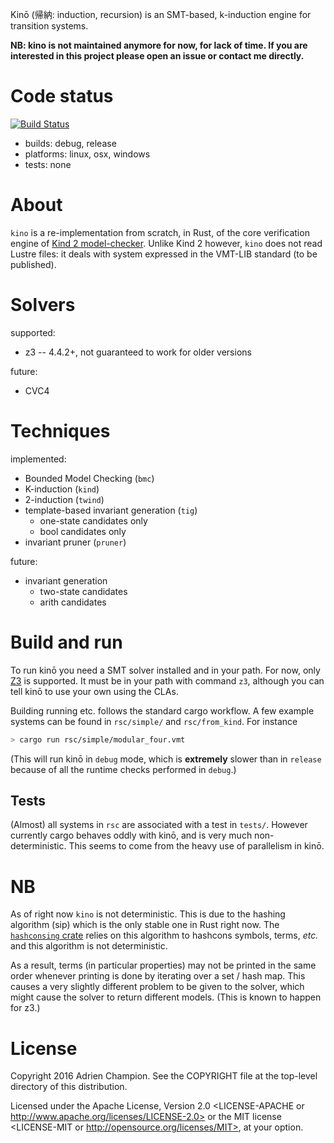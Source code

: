 Kinō (帰納: induction, recursion) is an SMT-based, k-induction engine for transition systems.

**NB: kino is not maintained anymore for now, for lack of time. If you are interested in this project please open an issue or contact me directly.**

# Code status

[![Build Status](https://travis-ci.org/kino-mc/kino.svg?branch=master)](https://travis-ci.org/kino-mc/kino)

- builds: debug, release
- platforms: linux, osx, windows
- tests: none

# About

`kino` is a re-implementation from scratch, in Rust, of the core verification
engine of [Kind 2 model-checker](https://kind2-mc.github.io/kind2/). Unlike
Kind 2 however, `kino` does not read Lustre files: it deals with system
expressed in the VMT-LIB standard (to be published).

# Solvers

supported:

- z3 -- 4.4.2+, not guaranteed to work for older versions

future:

- CVC4

# Techniques

implemented:

- Bounded Model Checking (`bmc`)
- K-induction (`kind`)
- 2-induction (`twind`)
- template-based invariant generation (`tig`)
    - one-state candidates only
    - bool candidates only
- invariant pruner (`pruner`)

future:

- invariant generation
    - two-state candidates
    - arith candidates

# Build and run

To run kinō you need a SMT solver installed and in your path. For now, only
[Z3][z3] is supported. It must be in your path with command `z3`, although you
can tell kinō to use your own using the CLAs.

Building running etc. follows the standard cargo workflow. A few example
systems can be found in `rsc/simple/` and `rsc/from_kind`. For instance

```bash
> cargo run rsc/simple/modular_four.vmt
```

(This will run kinō in `debug` mode, which is **extremely** slower than in
`release` because of all the runtime checks performed in `debug`.)

## Tests

(Almost) all systems in `rsc` are associated with a test in `tests/`. However
currently cargo behaves oddly with kinō, and is very much non-deterministic.
This seems to come from the heavy use of parallelism in kinō.

# NB

As of right now `kino` is not deterministic. This is due to the hashing
algorithm (sip) which is the only stable one in Rust right now. The
[`hashconsing` crate](https://crates.io/crates/hashconsing) relies on this
algorithm to hashcons symbols, terms, *etc.* and this algorithm is not
deterministic.

As a result, terms (in particular properties) may not be printed in the same
order whenever printing is done by iterating over a set / hash map. This causes
a very slightly different problem to be given to the solver, which might cause
the solver to return different models. (This is known to happen for z3.)

# License

Copyright 2016 Adrien Champion. See the COPYRIGHT file at the top-level
directory of this distribution.

Licensed under the Apache License, Version 2.0 <LICENSE-APACHE or
http://www.apache.org/licenses/LICENSE-2.0> or the MIT license <LICENSE-MIT or
http://opensource.org/licenses/MIT>, at your option.



[graph based invgen]: http://homepage.cs.uiowa.edu/~tinelli/papers/KahGT-NFM-11.pdf (Instantiation-based Invariant Generation)
[ice invgen]: http://web.engr.illinois.edu/~garg11/papers/dt-ice.pdf (ICE Invariant Generation)
[c2i invgen]: http://web.stanford.edu/~sharmar/pubs/c2i.pdf (C2I Invariant Generation)

[z3]: https://github.com/Z3Prover/z3 (Z3 SMT solver)
